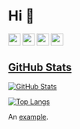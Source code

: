 <h1>Hi 👋</h1>
<p><a href="https://twitter.com/batu_cimenn/"><img src="https://img.shields.io/badge/twitter-%231DA1F2.svg?&style=for-the-badge&logo=twitter&logoColor=white" height=25></a> <a href="https://www.linkedin.com/in/batucimenn/"><img src="https://img.shields.io/badge/linkedin-%230077B5.svg?&style=for-the-badge&logo=linkedin&logoColor=white" height=25></a> <a href="https://www.instagram.com/batu.cimenn/"><img src="https://img.shields.io/badge/instagram-%23E4405F.svg?&style=for-the-badge&logo=instagram&logoColor=white" height=25></a> <a href="https://medium.com/@batu.cimenn"><img src="https://img.shields.io/badge/medium-%2312100E.svg?&style=for-the-badge&logo=medium&logoColor=white" height=25>
<h2>GitHub Stats</h2>
<p><img src="https://github-readme-stats.vercel.app/api?username=batucimenn&amp;show_icons=true" alt="GitHub Stats"></p>

[![Top Langs](https://github-readme-stats.vercel.app/api/top-langs/?username=batucimenn&layout=compact)](https://github.com/anuraghazra/github-readme-stats)

An <a href="http://example.com">example</a>.
